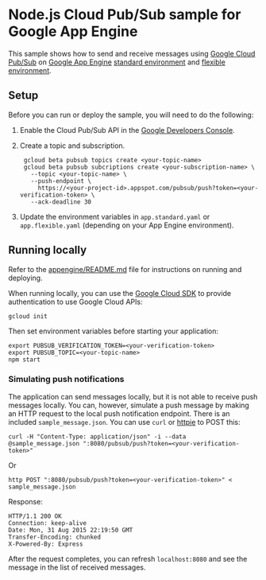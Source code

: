 # Node.js Cloud Pub/Sub sample for Google App Engine

This sample shows how to send and receive messages using [Google Cloud Pub/Sub](https://cloud.google.com/pubsub) on [Google App Engine](https://cloud.google.com/appengine)
[standard environment](https://cloud.google.com/appengine/docs/standard/nodejs)
and [flexible environment](https://cloud.google.com/appengine/docs/flexible/nodejs).

## Setup

Before you can run or deploy the sample, you will need to do the following:

1. Enable the Cloud Pub/Sub API in the [Google Developers Console](https://console.developers.google.com/project/_/apiui/apiview/pubsub/overview).
1. Create a topic and subscription.

        gcloud beta pubsub topics create <your-topic-name>
        gcloud beta pubsub subcriptions create <your-subscription-name> \
          --topic <your-topic-name> \
          --push-endpoint \
            https://<your-project-id>.appspot.com/pubsub/push?token=<your-verification-token> \
          --ack-deadline 30

1. Update the environment variables in `app.standard.yaml` or `app.flexible.yaml`
(depending on your App Engine environment).

## Running locally

Refer to the [appengine/README.md](../README.md) file for instructions on
running and deploying.

When running locally, you can use the [Google Cloud SDK](https://cloud.google.com/sdk)
to provide authentication to use Google Cloud APIs:

    gcloud init

Then set environment variables before starting your application:

    export PUBSUB_VERIFICATION_TOKEN=<your-verification-token>
    export PUBSUB_TOPIC=<your-topic-name>
    npm start

### Simulating push notifications

The application can send messages locally, but it is not able to receive push
messages locally. You can, however, simulate a push message by making an HTTP
request to the local push notification endpoint. There is an included
`sample_message.json`. You can use `curl` or [httpie](https://github.com/jkbrzt/httpie)
to POST this:

    curl -H "Content-Type: application/json" -i --data @sample_message.json ":8080/pubsub/push?token=<your-verification-token>"

Or

    http POST ":8080/pubsub/push?token=<your-verification-token>" < sample_message.json

Response:

    HTTP/1.1 200 OK
    Connection: keep-alive
    Date: Mon, 31 Aug 2015 22:19:50 GMT
    Transfer-Encoding: chunked
    X-Powered-By: Express

After the request completes, you can refresh `localhost:8080` and see the
message in the list of received messages.
